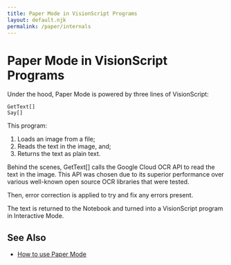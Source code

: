 ```yaml
---
title: Paper Mode in VisionScript Programs
layout: default.njk
permalink: /paper/internals
---
```


# Paper Mode in VisionScript Programs

Under the hood, Paper Mode is powered by three lines of VisionScript:

```Load["image.jpg"]
GetText[]
Say[]
```
This program:

1. Loads an image from a file;
2. Reads the text in the image, and;
3. Returns the text as plain text.

Behind the scenes, GetText[] calls the Google Cloud OCR API to read the text in the image. This API was chosen due to its superior performance over various well-known open source OCR libraries that were tested.

Then, error correction is applied to try and fix any errors present.

The text is returned to the Notebook and turned into a VisionScript program in Interactive Mode.

## See Also

- [How to use Paper Mode](/paper)